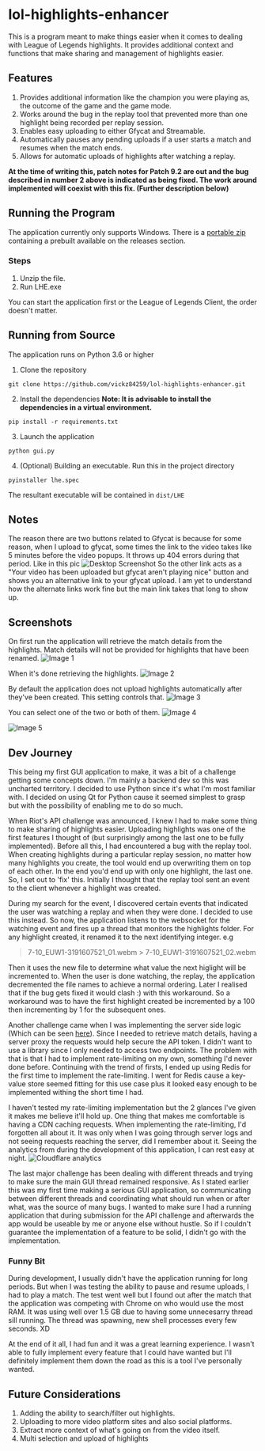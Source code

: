 # lol-highlights-enhancer

This is a program meant to make things easier when it comes to dealing with League of Legends highlights.
It provides
additional context and functions that make sharing and management of highlights easier.

## Features
1. Provides additional information like the champion you were playing as, the outcome of the game and the game mode.
2. Works around the bug in the replay tool that prevented more than one highlight being recorded per replay session. 
3. Enables easy uploading to either Gfycat and Streamable.
4. Automatically pauses any pending uploads if a user starts a match and resumes when the match ends.
5. Allows for automatic uploads of highlights after watching a replay.

**At the time of writing this, patch notes for Patch 9.2 are out and the bug described in number 2 above is indicated as being
fixed. The work around implemented will coexist with this fix. (Further description below)**

## Running the Program
The application currently only supports Windows. There is a [portable zip](https://github.com/vickz84259/lol-highlights-enhancer/releases/download/1.0.0-alpha/LHE.zip) containing a prebuilt available on the releases section. 
### Steps
1. Unzip the file.
2. Run LHE.exe

You can start the application first or the League of Legends Client, the order doesn't matter.

## Running from Source
The application runs on Python 3.6 or higher

1. Clone the repository
```
git clone https://github.com/vickz84259/lol-highlights-enhancer.git
```
2. Install the dependencies **Note: It is advisable to install the dependencies in a virtual environment.**
```
pip install -r requirements.txt
```
3. Launch the application
```
python gui.py
```
4. (Optional) Building an executable. Run this in the project directory
```
pyinstaller lhe.spec
```
The resultant executable will be contained in `dist/LHE`

## Notes
The reason there are two buttons related to Gfycat is because for some reason, when I upload to gfycat, some times the link to the video
takes like 5 minutes before the video popups. It throws up 404 errors during that period. Like in this pic
![Desktop Screenshot](https://i.imgur.com/nzUhAlE.png)
So the other link acts as a "Your video has been uploaded but gfycat aren't playing nice" button and shows you an alternative 
link to your gfycat upload. I am yet to understand how the alternate links work fine but the main link takes that long to show up.

## Screenshots
On first run the application will retrieve the match details from the highlights. Match details will not be provided for highlights
that have been renamed.
![Image 1](https://i.imgur.com/tDbm5p1.png)

When it's done retrieving the highlights.
![Image 2](https://i.imgur.com/WLkFaVv.png)

By default the application does not upload highlights automatically after they've been created. This setting controls that.
![Image 3](https://i.imgur.com/K0ODThY.png)

You can select one of the two or both of them.
![Image 4](https://i.imgur.com/I6STgFN.png)

![Image 5](https://i.imgur.com/Fatl9LJ.png)

## Dev Journey
This being my first GUI application to make, it was a bit of a challenge getting some concepts down. I'm mainly a backend dev so
this was uncharted territory. I decided to use Python since it's what I'm most familiar with. I decided on using Qt for Python
cause it seemed simplest to grasp but with the possibility of enabling me to do so much.

When Riot's API challenge was announced, I knew I had to make some thing to make sharing of highlights easier. Uploading 
highlights was one of the first features I thought of (but surprisingly among the last one to be fully implemented). 
Before all this, I had encountered a bug with the replay tool. When creating highlights during a particular replay session,
no matter how many highlights you create, the tool would end up overwriting them on top of each other. In the end you'd end up
with only one highlight, the last one. So, I set out to 'fix' this. Initially I thought that the replay tool sent an event to
the client whenever a highlight was created.

During my search for the event, I discovered certain events that indicated the user was watching a replay and when they were done.
I decided to use this instead. So now, the application listens to the websocket for the watching event and fires up a thread that
monitors the highlights folder. For any highlight created, it renamed it to the next identifying integer. e.g
> 7-10_EUW1-3191607521_01.webm > 7-10_EUW1-3191607521_02.webm

Then it uses the new file to determine what value the next higlight will be incremented to. When the user is done watching, the
replay, the application decremented the file names to achieve a normal ordering.
Later I realised that if the bug gets fixed it would clash :) with this workaround. So a workaround was to have the first highlight created be incremented by a 100 then incrementing by 1 for the subsequent ones.

Another challenge came when I was implementing the server side logic (Which can be seen [here](https://github.com/vickz84259/personal_website/tree/dev)). Since I needed to retrieve match details,
having a server proxy the requests would help secure the API token. I didn't want to use a library since I only needed to access
two endpoints. The problem with that is that I had to implement rate-limiting on my own, something I'd never done before. Continuing with
the trend of firsts, I ended up using Redis for the first time to implement the rate-limiting. I went for Redis cause a 
key-value store seemed fitting for this use case plus it looked easy enough to be implemented withing the short time I had.

I haven't tested my rate-limiting implementation but the 2 glances I've given it makes me believe it'll hold up. One thing that
makes me comfortable is having a CDN caching requests. When implementing the rate-limiting, I'd forgotten all about it. It was 
only when I was going through server logs and not seeing requests reaching the server, did I remember about it. 
Seeing the analytics from during the development of this application, I can rest easy at night.
![Cloudflare analytics](https://i.imgur.com/k9MxY89.png)

The last major challenge has been dealing with different threads and trying to make sure the main GUI thread remained responsive.
As I stated earlier this was my first time making a serious GUI application, so communicating between different threads and 
coordinating what should run when or after what, was the source of many bugs. I wanted to make sure I had a running application 
that during submission for the API challenge and afterwards the app would be useable by me or anyone else without hustle.
So if I couldn't guarantee the implementation of a feature to be solid, I didn't go with the implementation.

### Funny Bit
During development, I usually didn't have the application running for long periods. But when I was testing the ability to pause and 
resume uploads, I had to play a match. The test went well but I found out after the match that the application was competing
with Chrome on who would use the most RAM. It was using well over 1.5 GB due to having some unnecesarry thread sill running. The
thread was spawning, new shell processes every few seconds. XD

At the end of it all, I had fun and it was a great learning experience. I wasn't able to fully
implement every feature that I could have wanted but I'll definitely implement them down the road as this is a tool I've 
personally wanted.

## Future Considerations
1. Adding the ability to search/filter out highlights.
2. Uploading to more video platform sites and also social platforms.
3. Extract more context of what's going on from the video itself.
4. Multi selection and upload of highlights
